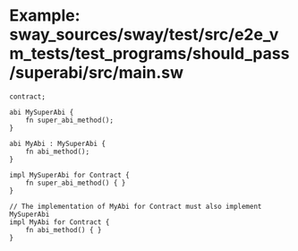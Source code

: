 # Example: sway_sources/sway/test/src/e2e_vm_tests/test_programs/should_pass/superabi/src/main.sw

```sway
contract;

abi MySuperAbi {
    fn super_abi_method();
}

abi MyAbi : MySuperAbi {
    fn abi_method();
}

impl MySuperAbi for Contract {
    fn super_abi_method() { }
}

// The implementation of MyAbi for Contract must also implement MySuperAbi
impl MyAbi for Contract {
    fn abi_method() { }
}

```
